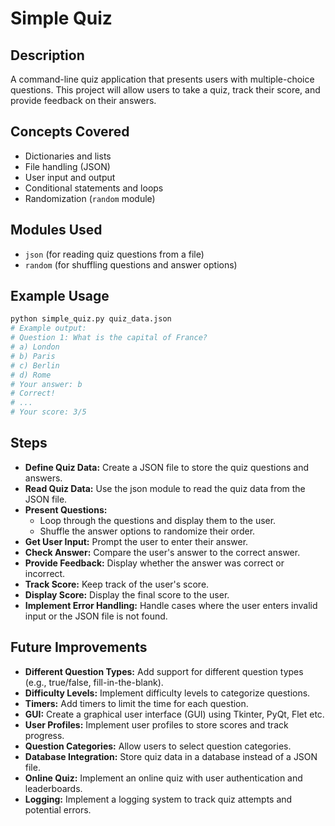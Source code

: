# Simple Quiz

## Description

A command-line quiz application that presents users with multiple-choice questions. This project will allow users to take a quiz, track their score, and provide feedback on their answers.

## Concepts Covered

- Dictionaries and lists
- File handling (JSON)
- User input and output
- Conditional statements and loops
- Randomization (`random` module)

## Modules Used

- `json` (for reading quiz questions from a file)
- `random` (for shuffling questions and answer options)

## Example Usage

```bash
python simple_quiz.py quiz_data.json
# Example output:
# Question 1: What is the capital of France?
# a) London
# b) Paris
# c) Berlin
# d) Rome
# Your answer: b
# Correct!
# ...
# Your score: 3/5
```

## Steps

- **Define Quiz Data:** Create a JSON file to store the quiz questions and answers.
- **Read Quiz Data:** Use the json module to read the quiz data from the JSON file.
- **Present Questions:**
  - Loop through the questions and display them to the user.
  - Shuffle the answer options to randomize their order.
- **Get User Input:** Prompt the user to enter their answer.
- **Check Answer:** Compare the user's answer to the correct answer.
- **Provide Feedback:** Display whether the answer was correct or incorrect.
- **Track Score:** Keep track of the user's score.
- **Display Score:** Display the final score to the user.
- **Implement Error Handling:** Handle cases where the user enters invalid input or the JSON file is not found.

## Future Improvements

- **Different Question Types:** Add support for different question types (e.g., true/false, fill-in-the-blank).
- **Difficulty Levels:** Implement difficulty levels to categorize questions.
- **Timers:** Add timers to limit the time for each question.
- **GUI:** Create a graphical user interface (GUI) using Tkinter, PyQt, Flet etc.
- **User Profiles:** Implement user profiles to store scores and track progress.
- **Question Categories:** Allow users to select question categories.
- **Database Integration:** Store quiz data in a database instead of a JSON file.
- **Online Quiz:** Implement an online quiz with user authentication and leaderboards.
- **Logging:** Implement a logging system to track quiz attempts and potential errors.
